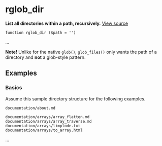 
# rglob_dir

**List all directories within a path, recursively.** [View source](https://bitbucket.org/Eiskis/baseline.php/src/default/source/glob/rglob_dir.php)

	function rglob_dir ($path = '')

...

**Note!** Unlike for the native `glob()`, `glob_files()` only wants the path of a directory and **not** a glob-style pattern.



## Examples

### Basics

Assume this sample directory structure for the following examples.

	documentation/about.md

	documentation/arrays/array_flatten.md
	documentation/arrays/array_traverse.md
	documentation/arrays/limplode.txt
	documentation/arrays/to_array.html

...
